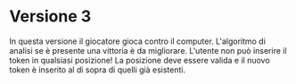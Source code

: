 # Versione 3
In questa versione il giocatore gioca contro il computer.
L'algoritmo di analisi se è presente una vittoria è da migliorare.
L'utente non può inserire il token in qualsiasi posizione!
La posizione deve essere valida e il nuovo token è inserito al di sopra di quelli già esistenti.
